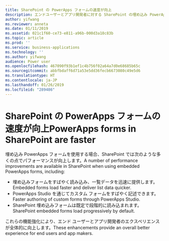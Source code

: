 ```yaml
---
title: SharePoint の PowerApps フォームの速度が向上
description: エンドユーザーとアプリ開発者に対する SharePoint の埋め込み PowerApps フォームのパフォーマンスが向上します
author: yifwang
ms.reviewer: anneta
ms.date: 01/11/2019
ms.assetid: 021c1f60-ce73-e811-a96b-000d3a18c83b
ms.topic: article
ms.prod: ''
ms.service: business-applications
ms.technology: ''
ms.author: yifwang
audience: Power user
ms.openlocfilehash: 467090f93b1ef1c4b756f02a64a7d0e68685b65c
ms.sourcegitcommit: abbfbdaff6d71a53e5dd36fecb6673080c49e5d6
ms.translationtype: HT
ms.contentlocale: ja-JP
ms.lasthandoff: 01/26/2019
ms.locfileid: "289486"
---
```

# <a name="powerapps-forms-in-sharepoint-are-faster"></a><span data-ttu-id="7da20-103">SharePoint の PowerApps フォームの速度が向上</span><span class="sxs-lookup"><span data-stu-id="7da20-103">PowerApps forms in SharePoint are faster</span></span>




<span data-ttu-id="7da20-104">埋め込み PowerApps フォームを使用する場合、SharePoint では次のような多くの点でパフォーマンスが向上します。</span><span class="sxs-lookup"><span data-stu-id="7da20-104">A number of performance improvements are available in SharePoint when using embedded PowerApps forms, including:</span></span>

- <span data-ttu-id="7da20-105">埋め込みフォームをすばやく読み込み、一覧データを迅速に提供します。</span><span class="sxs-lookup"><span data-stu-id="7da20-105">Embedded forms load faster and deliver list data quicker.</span></span>
- <span data-ttu-id="7da20-106">PowerApps Studio を通じてカスタム フォームをすばやく記述できます。</span><span class="sxs-lookup"><span data-stu-id="7da20-106">Faster authoring of custom forms through PowerApps Studio.</span></span>
- <span data-ttu-id="7da20-107">SharePoint 埋め込みフォームは既定で段階的に読み込まれます。</span><span class="sxs-lookup"><span data-stu-id="7da20-107">SharePoint embedded forms load progressively by default.</span></span>

<span data-ttu-id="7da20-108">これらの機能強化により、エンド ユーザーとアプリ開発者のエクスペリエンスが全体的に向上します。</span><span class="sxs-lookup"><span data-stu-id="7da20-108">These enhancements provide an overall better experience for end users and app makers.</span></span>